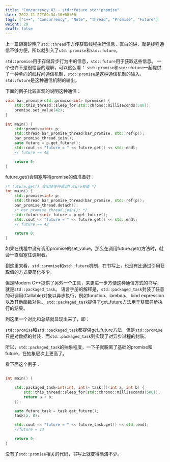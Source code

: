 ```yaml
---
title: "Concurrency 02 - std::future std::promise"
date: 2022-11-22T09:34:10+08:00
tags: ["C++", "Concurrency", "Note", "Thread", "Promise", "Future"]
weight: 20
draft: false
---
```


上一篇距离说明了`std::thread`不方便获取线程执行信息，直白的讲，就是线程通信不够方便，所以就引入了`std::promise`和`std::future`。

`std::promise`用于存储异步行为中的信息，`std::future`用于获取这些信息。
一个也许不是很恰当的理解，可以这么看：
`std::promise`和`std::future`一起提供了一种单向的线程间通信机制，`std::promise`是这种通信机制的输入，`std::future`是这种通信机制的输出。

下面的例子比较直观的说明这种通信：
```cpp
void bar_promise(std::promise<int> &promise) {
    std::this_thread::sleep_for(std::chrono::milliseconds(500));
    promise.set_value(42);
}

int main() { 
    std::promise<int> p;
    std::thread bar_promise_thread(bar_promise, std::ref(p));
    bar_promise_thread.join();
    auto future = p.get_future();
    std::cout << "future = " << future.get() << std::endl;
    // future == 42

    return 0;
}
```
future.get()会阻塞等待promise的值准备好：
```cpp
/* future.get() 会阻塞等待直到future有值 */
int main() { 
    std::promise<int> p;
    std::thread bar_promise_thread(bar_promise, std::ref(p));
    bar_promise_thread.detach();
    /* bar_promise_thread.join(); */
    std::future<int> future = p.get_future();
    std::cout << "future = " << future.get() << std::endl;
    // future == 42

    return 0;
}

```

如果在线程中没有调用promise的set_value，那么在调用future.get()方法时，就会一直阻塞住调用者。

到这里来看，`std::promise`和`std::future`机制，在书写上，也没有比通过引用获取值的方式要简化多少。

但是Modern C++提供了另外一个工具，来更进一步方便这种通信方式的书写，就是`std::packaged_task`。
语言手册的解释是，`std::packaged_task`封装了任意的可调用(Callable)对象以异步执行，例如function、lambda、 bind expression以及其他函数对象。
`std::packaged_task`提供了get_future方法用于获取异步执行的结果。

到这里一个对比和总结就显现出来了，即：

`std::promise`和`std::packaged_task`都提供get_future方法，但是`std::promise`只是对数据的封装，而`std::packaged_task`则实现了对异步过程的封装。

所以，`std::packaged_task`的抽象程度，一下子就脱离了基础的promise和future，在抽象层次上更高了。

看下面这个例子：
```cpp

int main() {

    std::packaged_task<int(int, int)> task([](int a, int b) {
        std::this_thread::sleep_for(std::chrono::milliseconds(500));
        return a + b;
    });

    auto future_task = task.get_future();
    task(5, 8);

    std::cout << "future = " << future_task.get() << std::endl;
    //future = 13

    return 0;
}
```

没有了`std::promise`相关的代码，书写上就变得简洁不少。


